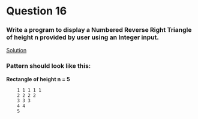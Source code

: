 # Question 16

### Write a program to display a Numbered Reverse Right Triangle of height **n** provided by user using an Integer input.

[Solution](/techgig/pattern_16/rev_num_right_triangle.java)

### Pattern should look like this:

**Rectangle of height n = 5**
```
    1 1 1 1 1
    2 2 2 2
    3 3 3
    4 4
    5 
```